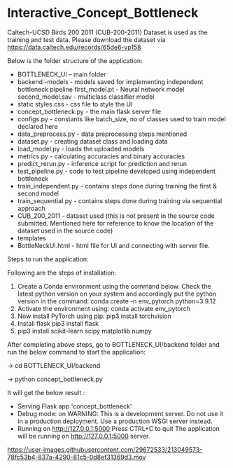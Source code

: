 # Interactive_Concept_Bottleneck

Caltech-UCSD Birds 200 2011 (CUB-200-2011) Dataset is used as the training and test data. Please download the dataset via https://data.caltech.edu/records/65de6-vp158

Below is the folder structure of the application:
- BOTTLENECK_UI – main folder
- backend
-models - models saved for implementing independent bottleneck pipeline
first_model.pt - Neural network model
second_model.sav - multiclass classifier model
- static
styles.css - css file to style the UI
- concept_bottleneck.py - the main flask server file
- configs.py - constants like batch_size, no of classes used to train model declared here
- data_preprocess.py - data preprocessing steps mentioned
- dataset.py - creating dataset class and loading data
- load_model.py - loads the uploaded models
- metrics.py - calculating accuracies and binary accuracies
- predict_rerun.py - inference script for prediction and rerun
- test_pipeline.py - code to test pipeline developed using independent bottleneck
- train_independent.py - contains steps done during training the first & second model
- train_sequential.py - contains steps done during training via sequential approach
- CUB_200_2011 - dataset used (this is not present in the source code submitted. Mentioned here for reference to know the location of the dataset used in the source code)
- templates
- BottleNeckUI.html - html file for UI and connecting with server file.


Steps to run the application:

Following are the steps of installation:
1. Create a Conda environment using the command below. Check the latest python version on your system and accordingly put the python version in the command:
conda create -n env_pytorch python=3.9.12
2. Activate the environment using: conda activate env_pytorch
3. Now install PyTorch using pip: pip3 install torchvision
4. Install flask pip3 install flask
5. pip3 install scikit-learn scipy matplotlib numpy


After completing above steps, go to BOTTLENECK_UI/backend folder and run the below command to start the application:

-> cd BOTTLENECK_UI/backend

-> python concept_bottleneck.py

It will get the below result :
* Serving Flask app 'concept_bottleneck'
* Debug mode: on
WARNING: This is a development server. Do not use it in a production deployment. Use a production WSGI server instead.
* Running on http://127.0.0.1:5000
Press CTRL+C to quit
The application will be running on http://127.0.0.1:5000 server.



https://user-images.githubusercontent.com/29672533/213049573-78fc53b4-837a-4290-81c5-0d8ef31369d3.mov




